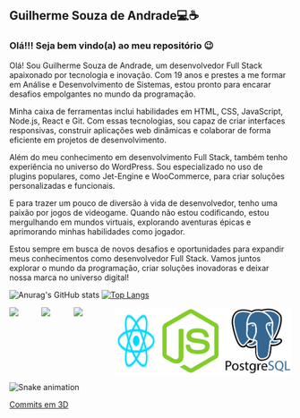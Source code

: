 ## Guilherme Souza de Andrade💻☕
<h3>Olá!!! Seja bem vindo(a) ao meu repositório 😉</h3>
<p>Olá! Sou Guilherme Souza de Andrade, um desenvolvedor Full Stack apaixonado por tecnologia e inovação. Com 19 anos e prestes a me formar em Análise e Desenvolvimento de Sistemas, estou pronto para encarar desafios empolgantes no mundo da programação.

Minha caixa de ferramentas inclui habilidades em HTML, CSS, JavaScript, Node.js, React e Git. Com essas tecnologias, sou capaz de criar interfaces responsivas, construir aplicações web dinâmicas e colaborar de forma eficiente em projetos de desenvolvimento.

Além do meu conhecimento em desenvolvimento Full Stack, também tenho experiência no universo do WordPress. Sou especializado no uso de plugins populares, como Jet-Engine e WooCommerce, para criar soluções personalizadas e funcionais.

E para trazer um pouco de diversão à vida de desenvolvedor, tenho uma paixão por jogos de videogame. Quando não estou codificando, estou mergulhando em mundos virtuais, explorando aventuras épicas e aprimorando minhas habilidades como jogador.

  Estou sempre em busca de novos desafios e oportunidades para expandir meus conhecimentos como desenvolvedor Full Stack. Vamos juntos explorar o mundo da programação, criar soluções inovadoras e deixar nossa marca no universo digital!
</p> 







<!--   <p>As principais tecnologias que utilizo são:<p> -->
<!-- 
<br><br><br> -->
<!-- <div style="display:flex; flex-direction:row; justify-content:space-between">
<img style="width:250px; margin-rigth:1000px;" src= "https://user-images.githubusercontent.com/90470148/165853614-db471f93-e56d-4592-a8cd-d4d52064ff11.gif">
</div> -->

![Anurag's GitHub stats](https://github-readme-stats.vercel.app/api?username=Guilherm3souzaA&show_icons=true&theme=tokyonight)
[![Top Langs](https://github-readme-stats.vercel.app/api/top-langs/?username=Guilherm3souzaA&show_icons=true&theme=tokyonight)](https://github.com/Guilherm3souzaA/github-readme-stats)

<div style="display:flex; flex-direction:row;">
<img style="width:100px;" src="https://raw.githubusercontent.com/abranhe/programming-languages-logos/30a0ecf99188be99a3c75a00efb5be61eca9c382/src/html/html.svg">
<img style="width:100px" src="https://raw.githubusercontent.com/get-icon/geticon/fc0f660daee147afb4a56c64e12bde6486b73e39/icons/css-3.svg">
  <img style="width:130px" src="https://upload.wikimedia.org/wikipedia/commons/thumb/b/ba/Javascript_badge.svg/1200px-Javascript_badge.svg.png">
  <img style="width:130px" src="https://raw.githubusercontent.com/vscode-icons/vscode-icons/33ca2911696d1c4d34bf193971b87b46a07514d4/icons/file_type_reactjs.svg">
   <img style="width:120px" src="https://raw.githubusercontent.com/devicons/devicon/1119b9f84c0290e0f0b38982099a2bd027a48bf1/icons/nodejs/nodejs-original.svg">
  <img style="width:120px" src="https://raw.githubusercontent.com/cncf/landscape/3fc3b47c3c75987e432b058e0dc06facd721dbfa/hosted_logos/postgre-sql.svg">
  
</div>
  
  
  
  ![Snake animation](https://github.com/Guilherm3souzaA/Guilherm3souzaA/blob/output/github-contribution-grid-snake.svg)
  
  
<a href='https://skyline.github.com/guilherm3souzaa/2021'>Commits em 3D</a> 
